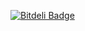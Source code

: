 [![Bitdeli Badge](https://d2weczhvl823v0.cloudfront.net/saschpe/amarok2clementine/trend.png)](https://bitdeli.com/free "Bitdeli Badge")
